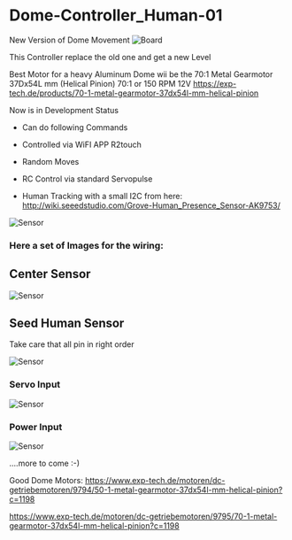 # Dome-Controller_Human-01
New Version of Dome Movement
![Board](/images/board.jpg)

This Controller replace the old one and get a new Level

Best Motor for a heavy Aluminum Dome wii be the 70:1 Metal Gearmotor 37Dx54L mm (Helical Pinion)  70:1 or 150 RPM 12V
https://exp-tech.de/products/70-1-metal-gearmotor-37dx54l-mm-helical-pinion


Now is in Development Status 

- Can do following Commands

- Controlled via WiFI APP R2touch
- Random Moves
- RC Control via standard Servopulse
- Human Tracking with a small I2C from here: http://wiki.seeedstudio.com/Grove-Human_Presence_Sensor-AK9753/

![Sensor](https://files.seeedstudio.com/wiki/Grove-Human_Presence_Sensor-AK9753/img/main.jpg)



### Here a set of Images for the wiring:

## Center Sensor
![Sensor](/images/Dome-Control001.jpg)


## Seed Human Sensor
Take care that all pin in right order

![Sensor](/images/Dome-Control002.jpg)

### Servo Input
![Sensor](/images/Dome-Control003.jpg)


### Power Input

![Sensor](/images/Dome-Control004.jpg)





....more to come :-)

Good Dome Motors:
https://www.exp-tech.de/motoren/dc-getriebemotoren/9794/50-1-metal-gearmotor-37dx54l-mm-helical-pinion?c=1198


https://www.exp-tech.de/motoren/dc-getriebemotoren/9795/70-1-metal-gearmotor-37dx54l-mm-helical-pinion?c=1198


